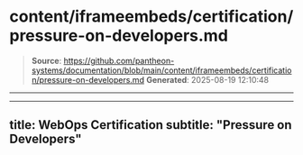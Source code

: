# content/iframeembeds/certification/pressure-on-developers.md

> **Source**: https://github.com/pantheon-systems/documentation/blob/main/content/iframeembeds/certification/pressure-on-developers.md
> **Generated**: 2025-08-19 12:10:48

---

---
title: WebOps Certification
subtitle: "Pressure on Developers"
---

<Partial file="certification-guide/pressure-on-developers.md" />
